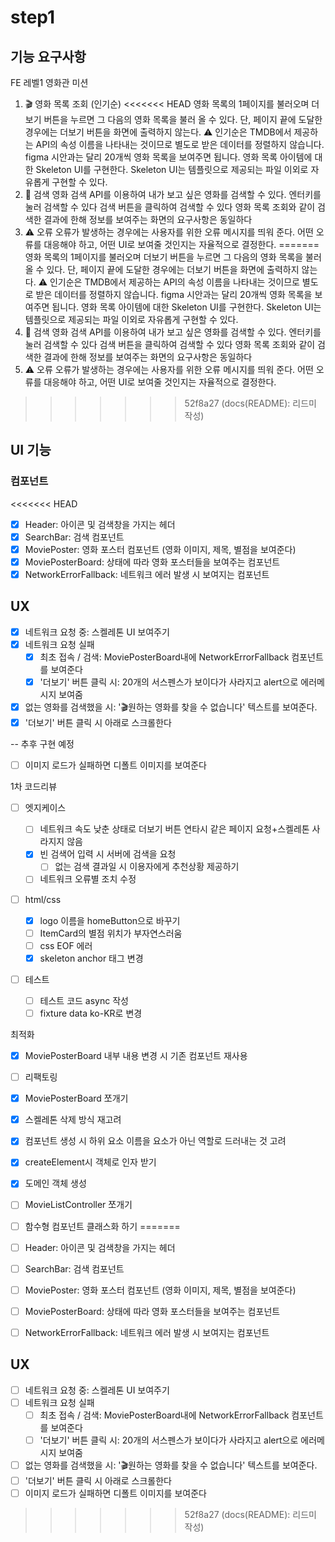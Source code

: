 # step1

## 기능 요구사항

FE 레벨1 영화관 미션

1. 🎬 영화 목록 조회 (인기순)
<<<<<<< HEAD
   영화 목록의 1페이지를 불러오며 더보기 버튼을 누르면 그 다음의 영화 목록을 불러 올 수 있다.
   단, 페이지 끝에 도달한 경우에는 더보기 버튼을 화면에 출력하지 않는다.
   ⚠️ 인기순은 TMDB에서 제공하는 API의 속성 이름을 나타내는 것이므로 별도로 받은 데이터를 정렬하지 않습니다.
   figma 시안과는 달리 20개씩 영화 목록을 보여주면 됩니다.
   영화 목록 아이템에 대한 Skeleton UI를 구현한다.
   Skeleton UI는 템플릿으로 제공되는 파일 이외로 자유롭게 구현할 수 있다.
2. 🔎 검색
   영화 검색 API를 이용하여 내가 보고 싶은 영화를 검색할 수 있다.
   엔터키를 눌러 검색할 수 있다
   검색 버튼을 클릭하여 검색할 수 있다
   영화 목록 조회와 같이 검색한 결과에 한해 정보를 보여주는 화면의 요구사항은 동일하다
3. ⚠️ 오류
   오류가 발생하는 경우에는 사용자를 위한 오류 메시지를 띄워 준다.
   어떤 오류를 대응해야 하고, 어떤 UI로 보여줄 것인지는 자율적으로 결정한다.
=======
영화 목록의 1페이지를 불러오며 더보기 버튼을 누르면 그 다음의 영화 목록을 불러 올 수 있다.
단, 페이지 끝에 도달한 경우에는 더보기 버튼을 화면에 출력하지 않는다.
⚠️ 인기순은 TMDB에서 제공하는 API의 속성 이름을 나타내는 것이므로 별도로 받은 데이터를 정렬하지 않습니다.
figma 시안과는 달리 20개씩 영화 목록을 보여주면 됩니다.
영화 목록 아이템에 대한 Skeleton UI를 구현한다.
Skeleton UI는 템플릿으로 제공되는 파일 이외로 자유롭게 구현할 수 있다.
2. 🔎 검색
영화 검색 API를 이용하여 내가 보고 싶은 영화를 검색할 수 있다.
엔터키를 눌러 검색할 수 있다
검색 버튼을 클릭하여 검색할 수 있다
영화 목록 조회와 같이 검색한 결과에 한해 정보를 보여주는 화면의 요구사항은 동일하다
3. ⚠️ 오류
오류가 발생하는 경우에는 사용자를 위한 오류 메시지를 띄워 준다.
어떤 오류를 대응해야 하고, 어떤 UI로 보여줄 것인지는 자율적으로 결정한다.
>>>>>>> 52f8a27 (docs(README): 리드미 작성)

## UI 기능

### 컴포넌트
<<<<<<< HEAD

- [x] Header: 아이콘 및 검색창을 가지는 헤더
- [x] SearchBar: 검색 컴포넌트
- [x] MoviePoster: 영화 포스터 컴포넌트 (영화 이미지, 제목, 별점을 보여준다)
- [x] MoviePosterBoard: 상태에 따라 영화 포스터들을 보여주는 컴포넌트
- [x] NetworkErrorFallback: 네트워크 에러 발생 시 보여지는 컴포넌트

## UX

- [x] 네트워크 요청 중: 스켈레톤 UI 보여주기
- [x] 네트워크 요청 실패
  - [x] 최초 접속 / 검색: MoviePosterBoard내에 NetworkErrorFallback 컴포넌트를 보여준다
  - [x] '더보기' 버튼 클릭 시: 20개의 서스펜스가 보이다가 사라지고 alert으로 에러메시지 보여줌
- [x] 없는 영화를 검색했을 시: '🎬원하는 영화를 찾을 수 없습니다' 텍스트를 보여준다.
- [x] '더보기' 버튼 클릭 시 아래로 스크롤한다

-- 추후 구현 예정

- [ ] 이미지 로드가 실패하면 디폴트 이미지를 보여준다

1차 코드리뷰

- [ ] 엣지케이스

  - [ ] 네트워크 속도 낮춘 상태로 더보기 버튼 연타시 같은 페이지 요청+스켈레톤 사라지지 않음
  - [x] 빈 검색어 입력 시 서버에 검색을 요청
    - [ ] 없는 검색 결과일 시 이용자에게 추천상황 제공하기
  - [ ] 네트워크 오류별 조치 수정

- [ ] html/css

  - [x] logo 이름을 homeButton으로 바꾸기
  - [ ] ItemCard의 별점 위치가 부자연스러움
  - [ ] css EOF 에러
  - [x] skeleton anchor 태그 변경

- [ ] 테스트
  - [ ] 테스트 코드 async 작성
  - [ ] fixture data ko-KR로 변경

최적화

- [x] MoviePosterBoard 내부 내용 변경 시 기존 컴포넌트 재사용

-[ ] 리팩토링

- [x] MoviePosterBoard 쪼개기
- [x] 스켈레톤 삭제 방식 재고려
- [x] 컴포넌트 생성 시 하위 요소 이름을 요소가 아닌 역할로 드러내는 것 고려
- [x] createElement시 객체로 인자 받기
- [x] 도메인 객체 생성
- [ ] MovieListController 쪼개기
- [ ] 함수형 컴포넌트 클래스화 하기
=======
- [ ] Header: 아이콘 및 검색창을 가지는 헤더
- [ ] SearchBar: 검색 컴포넌트
- [ ] MoviePoster: 영화 포스터 컴포넌트 (영화 이미지, 제목, 별점을 보여준다)
- [ ] MoviePosterBoard: 상태에 따라 영화 포스터들을 보여주는 컴포넌트
- [ ] NetworkErrorFallback: 네트워크 에러 발생 시 보여지는 컴포넌트

## UX 
- [ ] 네트워크 요청 중: 스켈레톤 UI 보여주기
- [ ] 네트워크 요청 실패 
    - [ ] 최초 접속 / 검색: MoviePosterBoard내에 NetworkErrorFallback 컴포넌트를 보여준다
    - [ ] '더보기' 버튼 클릭 시: 20개의 서스펜스가 보이다가 사라지고 alert으로 에러메시지 보여줌
- [ ] 없는 영화를 검색했을 시: '🎬원하는 영화를 찾을 수 없습니다' 텍스트를 보여준다.
- [ ] '더보기' 버튼 클릭 시 아래로 스크롤한다
- [ ] 이미지 로드가 실패하면 디폴트 이미지를 보여준다
>>>>>>> 52f8a27 (docs(README): 리드미 작성)

